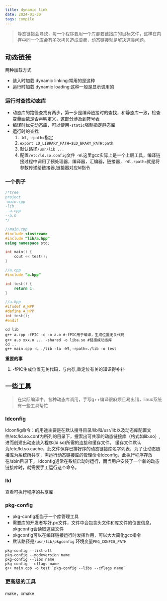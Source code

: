 ```yaml
---
title: dynamic link
date: 2024-01-30 
tags: compile
---
```

>静态链接会导致，每一个程序要用一个库都要链接库的目标文件，这样在内存中同一个库会有多次拷贝造成浪费，动态链接就是解决这类问题。
<!--more-->
## 动态链接
两种加载方式
- 装入时加载 dynamic linking:常用的是这种
- 运行时加载 dynamic loading:这种一般是显示调用的
### 运行时查找动态库
- 动态库的路径查找有两步，第一步是编译链接时的查找，和静态库一致，检查变量函数是否声明定义，这部分涉及到符号表
- 编译时优先动态库，可以使用`-static`强制指定静态库
- 运行时的查找
  1. `-Wl,-rpath=`指定
  2. `export LD_LIBRARY_PATH=$LD_BRARY_PATH:path`
  3. 默认路径`/usr/lib ...`
  4. 配置`/etc/ld.so.config`文件
`-Wl`这里gcc实际上是一个上层工具，编译链接过程中调用了预处理器，编译器，汇编器，链接器，`-Wl,rpath=`就是将参数传递给链接器,链接器对应ld指令
### 一个例子
```c++
/*tree
project
-main.cpp
-lib
--a.cpp
--a.h
*/

//main.cpp
#include <iostream>
#include "lib/a.hpp"
using namespace std;

int main() {
    cout << test();
}

//a.cpp
#include "a.hpp"

int test() {
    return 1;
}

//a.hpp
#ifndef A_HPP
#define A_HPP
int test();
#endif
```

```shell
cd lib
g++ a.cpp -fPIC -c -o a.o #-fPIC用于编译，生成位置无关代码
g++ a.o xxx.o ... -shared -o liba.so #链接成动态库
cd ..
g++ main.cpp -L ./lib -la -Wl,-rpath=./lib -o test
```
**重要的事**
1. -fPIC生成位置无关代码，与内存,重定位有关的知识得补补


## 一些工具
> 在实际编译中，各种动态库调用，手写g++编译很麻烦且易出错，linux系统有一些工具帮忙
### ldconfig
ldconfig命令：的用途主要是在默认搜寻目录/lib和/usr/lib以及动态库配置文件/etc/ld.so.conf内所列的目录下，搜索出可共享的动态链接库（格式如lib.so）,进而创建出动态装入程序(ld.so)所需的连接和缓存文件。
缓存文件默认为/etc/ld.so.cache，此文件保存已排好序的动态链接库名字列表，为了让动态链接库为系统所共享，需运行动态链接库的管理命令ldconfig，此执行程序存放在/sbin目录下。
ldconfig通常在系统启动时运行，而当用户安装了一个新的动态链接库时，就需要手工运行这个命令。
### lld
查看可执行程序的共享库

### pkg-config
- pkg-config相当于一个库管理工具
- 需要库的开发者写好.pc文件，文件中会包含头文件和库文件的位置信息，pkgconfig会读取这些文件
- pkgconfig可以在编译链接运行时发挥作用，可以大大简化gcc指令
- 默认路径是`/usr/lib/pkgconfig` 环境变量`PKG_CONFIG_PATH`
```shell
pkg-config --list-all
pkg-config --modeversion name
pkg-config --libs name
pkg-config --cflags name
g++ main.cpp -o test `pkg-config --libs --cflags name`
```

### 更高级的工具
make，cmake